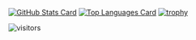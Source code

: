 [![GitHub Stats Card](https://github-readme-stats.vercel.app/api?username=kazuyoshi-tech&show_icons=true&count_private=true)](https://github.com/anuraghazra/github-readme-stats)
[![Top Languages Card](https://github-readme-stats.vercel.app/api/top-langs/?username=kazuyoshi-tech&layout=compact)](https://github.com/anuraghazra/github-readme-stats)
[![trophy](https://github-profile-trophy.vercel.app/?username=kazuyoshi-tech&theme=monokai&margin-w=15&margin-h=15)](https://github.com/ryo-ma/github-profile-trophy)

![visitors](https://visitor-badge.glitch.me/badge?page_id=kazuyoshi-tech)


